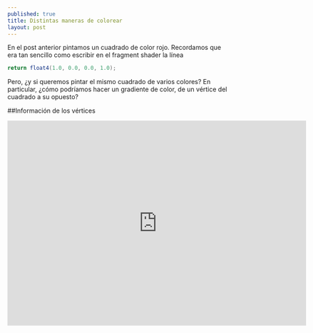 ```yaml
---
published: true
title: Distintas maneras de colorear
layout: post
---
```




En el post anterior pintamos un cuadrado de color rojo. Recordamos que era tan sencillo como escribir en el fragment shader la línea

```csharp
return float4(1.0, 0.0, 0.0, 1.0); 
```

Pero, ¿y si queremos pintar el mismo cuadrado de varios colores? En particular, ¿cómo podríamos hacer un gradiente de color, de un vértice del cuadrado a su opuesto? 

##Información de los vértices

<iframe id="" name="" src="https://dl.dropboxusercontent.com/u/3162276/Prototipo-TCTCOW/web.html" marginheight="0" frameborder="0" width="670" height="460" scrolling="no"></iframe>

